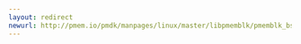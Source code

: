 ```yaml
---
layout: redirect
newurl: http://pmem.io/pmdk/manpages/linux/master/libpmemblk/pmemblk_bsize.3.html
---
```

